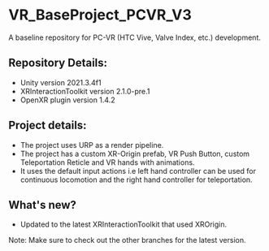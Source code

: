 # VR_BaseProject_PCVR_V3

A baseline repository for PC-VR (HTC Vive, Valve Index, etc.) development.


## Repository Details:
- Unity version 2021.3.4f1
- XRInteractionToolkit version 2.1.0-pre.1
- OpenXR plugin version 1.4.2


## Project details:
- The project uses URP as a render pipeline.
- The project has a custom XR-Origin prefab, VR Push Button, custom Teleportation Reticle and VR hands with animations.
- It uses the default input actions i.e left hand controller can be used for continuous locomotion and the right hand controller for teleportation.

## What's new?
- Updated to the latest XRInteractionToolkit that used XROrigin.

Note: Make sure to check out the other branches for the latest version.
